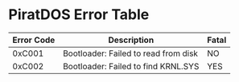 # PiratDOS Error Table
| Error Code | Description                          | Fatal |
|------------|--------------------------------------|-------|
| 0xC001     | Bootloader: Failed to read from disk | NO    |
| 0xC002     | Bootloader: Failed to find KRNL.SYS  | YES   |